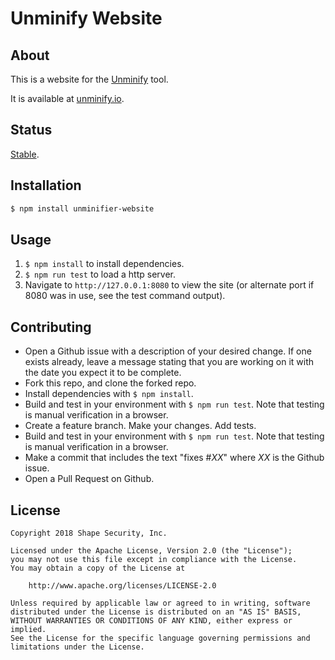 # Unminify Website

## About

This is a website for the [Unminify](https://github.com/shapesecurity/unminify/) tool.

It is available at [unminify.io](http://unminify.io).

## Status

[Stable](http://nodejs.org/api/documentation.html#documentation_stability_index).

## Installation

```sh
$ npm install unminifier-website
```

## Usage

1. `$ npm install` to install dependencies.
2. `$ npm run test` to load a http server.
3. Navigate to `http://127.0.0.1:8080` to view the site (or alternate port if 8080 was in use, see the test command output).

## Contributing

* Open a Github issue with a description of your desired change. If one exists already, leave a message stating that you are working on it with the date you expect it to be complete.
* Fork this repo, and clone the forked repo.
* Install dependencies with `$ npm install`.
* Build and test in your environment with `$ npm run test`. Note that testing is manual verification in a browser.
* Create a feature branch. Make your changes. Add tests.
* Build and test in your environment with `$ npm run test`. Note that testing is manual verification in a browser.
* Make a commit that includes the text "fixes #*XX*" where *XX* is the Github issue.
* Open a Pull Request on Github.

## License

    Copyright 2018 Shape Security, Inc.

    Licensed under the Apache License, Version 2.0 (the "License");
    you may not use this file except in compliance with the License.
    You may obtain a copy of the License at

        http://www.apache.org/licenses/LICENSE-2.0

    Unless required by applicable law or agreed to in writing, software
    distributed under the License is distributed on an "AS IS" BASIS,
    WITHOUT WARRANTIES OR CONDITIONS OF ANY KIND, either express or implied.
    See the License for the specific language governing permissions and
    limitations under the License.
